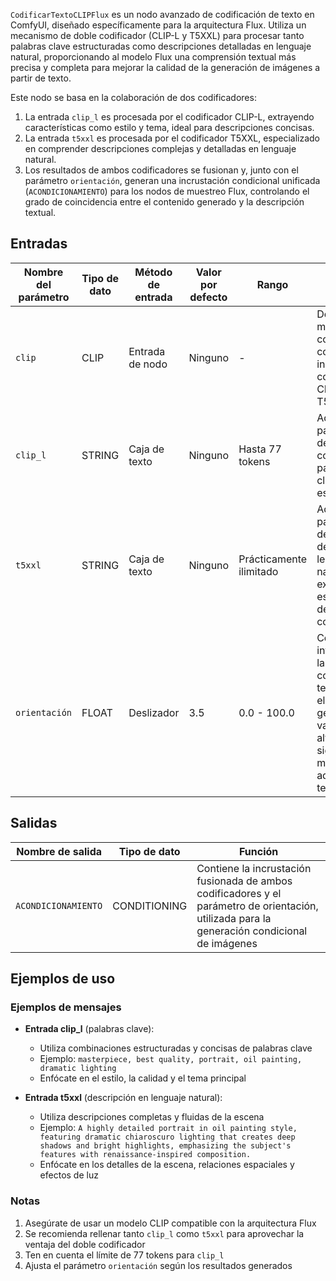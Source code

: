 `CodificarTextoCLIPFlux` es un nodo avanzado de codificación de texto en ComfyUI, diseñado específicamente para la arquitectura Flux. Utiliza un mecanismo de doble codificador (CLIP-L y T5XXL) para procesar tanto palabras clave estructuradas como descripciones detalladas en lenguaje natural, proporcionando al modelo Flux una comprensión textual más precisa y completa para mejorar la calidad de la generación de imágenes a partir de texto.

Este nodo se basa en la colaboración de dos codificadores:

1. La entrada `clip_l` es procesada por el codificador CLIP-L, extrayendo características como estilo y tema, ideal para descripciones concisas.
2. La entrada `t5xxl` es procesada por el codificador T5XXL, especializado en comprender descripciones complejas y detalladas en lenguaje natural.
3. Los resultados de ambos codificadores se fusionan y, junto con el parámetro `orientación`, generan una incrustación condicional unificada (`ACONDICIONAMIENTO`) para los nodos de muestreo Flux, controlando el grado de coincidencia entre el contenido generado y la descripción textual.

## Entradas

| Nombre del parámetro | Tipo de dato | Método de entrada | Valor por defecto | Rango | Función |
|---------------------|--------------|-------------------|-------------------|-------|---------|
| `clip`              | CLIP         | Entrada de nodo   | Ninguno           | -     | Debe ser un modelo CLIP compatible con Flux, que incluya los codificadores CLIP-L y T5XXL |
| `clip_l`            | STRING       | Caja de texto     | Ninguno           | Hasta 77 tokens | Adecuado para descripciones concisas de palabras clave, como estilo o tema |
| `t5xxl`             | STRING       | Caja de texto     | Ninguno           | Prácticamente ilimitado | Adecuado para descripciones detalladas en lenguaje natural, expresando escenas y detalles complejos |
| `orientación`       | FLOAT        | Deslizador        | 3.5               | 0.0 - 100.0 | Controla la influencia de las condiciones textuales en el proceso de generación; valores más altos significan mayor adherencia al texto |

## Salidas

| Nombre de salida    | Tipo de dato    | Función |
|--------------------|-----------------|---------|
| `ACONDICIONAMIENTO`| CONDITIONING    | Contiene la incrustación fusionada de ambos codificadores y el parámetro de orientación, utilizada para la generación condicional de imágenes |

## Ejemplos de uso

### Ejemplos de mensajes

- **Entrada clip_l** (palabras clave):
  - Utiliza combinaciones estructuradas y concisas de palabras clave
  - Ejemplo: `masterpiece, best quality, portrait, oil painting, dramatic lighting`
  - Enfócate en el estilo, la calidad y el tema principal

- **Entrada t5xxl** (descripción en lenguaje natural):
  - Utiliza descripciones completas y fluidas de la escena
  - Ejemplo: `A highly detailed portrait in oil painting style, featuring dramatic chiaroscuro lighting that creates deep shadows and bright highlights, emphasizing the subject's features with renaissance-inspired composition.`
  - Enfócate en los detalles de la escena, relaciones espaciales y efectos de luz

### Notas

1. Asegúrate de usar un modelo CLIP compatible con la arquitectura Flux
2. Se recomienda rellenar tanto `clip_l` como `t5xxl` para aprovechar la ventaja del doble codificador
3. Ten en cuenta el límite de 77 tokens para `clip_l`
4. Ajusta el parámetro `orientación` según los resultados generados
